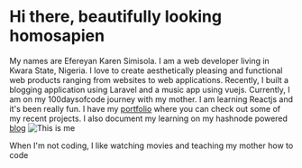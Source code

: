 # Hi there, beautifully looking homosapien
My names are Efereyan Karen Simisola. I am a web developer living in Kwara State, Nigeria. 
I love to create aesthetically pleasing and functional web products ranging from websites 
to web applications. Recently, I built a blogging application using Laravel and a music app using vuejs. 
Currently, I am on my 100daysofcode journey with my mother. I am learning 
Reactjs and it's been really fun. I have my [portfolio](https://karenefe.netlify.app) where you can check out some of my recent projects.
I also document my learning on my hashnode powered [blog](https://karenefereyan.hashnode.dev/)
![This is me](https://karenefe.netlify.app/assets/pic1.jpg)

When I'm not coding, I like watching movies and teaching my mother how to code
